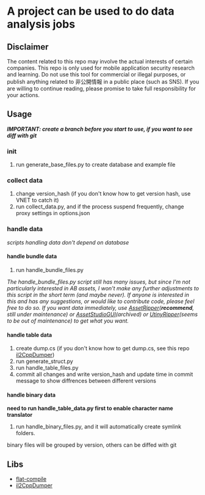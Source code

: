 # A project can be used to do data analysis jobs

## Disclaimer
The content related to this repo may involve the actual interests of certain companies. This repo is only used for mobile application security research and learning. Do not use this tool for commercial or illegal purposes, or publish anything related to 非公開情報 in a public place (such as SNS). If you are willing to continue reading, please promise to take full responsibility for your actions.
## Usage
***IMPORTANT: create a branch before you start to use, if you want to see diff with git***
### init
1. run generate_base_files.py to create database and example  file

### collect data
1. change version_hash (if you don't know how to get version hash, use VNET to catch it)
2. run collect_data.py, and if the process suspend frequently, change proxy settings in options.json

### handle data
*scripts handling data don't depend on database*
#### handle bundle data
1. run handle_bundle_files.py

*The handle_bundle_files.py script still has many issues, but since I'm not particularly interested in AB assets, I won't make any further adjustments to this script in the short term (and maybe never). If anyone is interested in this and has any suggestions, or would like to contribute code, please feel free to do so.*
*If you want data immediately, use [AssetRipper](https://github.com/AssetRipper/AssetRipper)(**recommend**, still under maintenance) or [AssetStudioGUI](https://github.com/Perfare/AssetStudio)(archived) or [UtinyRipper](https://github.com/mafaca/UtinyRipper)(seems to be out of maintenance) to get what you want.*

#### handle table data
1. create dump.cs (if you don't know how to get dump.cs, see this repo [il2CppDumper](https://github.com/Perfare/Il2CppDumper))
2. run generate_struct.py
3. run handle_table_files.py
4. commit all changes and write version_hash and update time in commit message to show diffrences between different versions 

#### handle binary data
**need to run handle_table_data.py first to enable character name translator**
1. run handle_binary_files.py, and it will automatically create symlink folders.

binary files will be grouped by version, others can be diffed with git

## Libs
- [flat-compile](https://github.com/google/flatbuffers)
- [il2CppDumper](https://github.com/Perfare/Il2CppDumper)